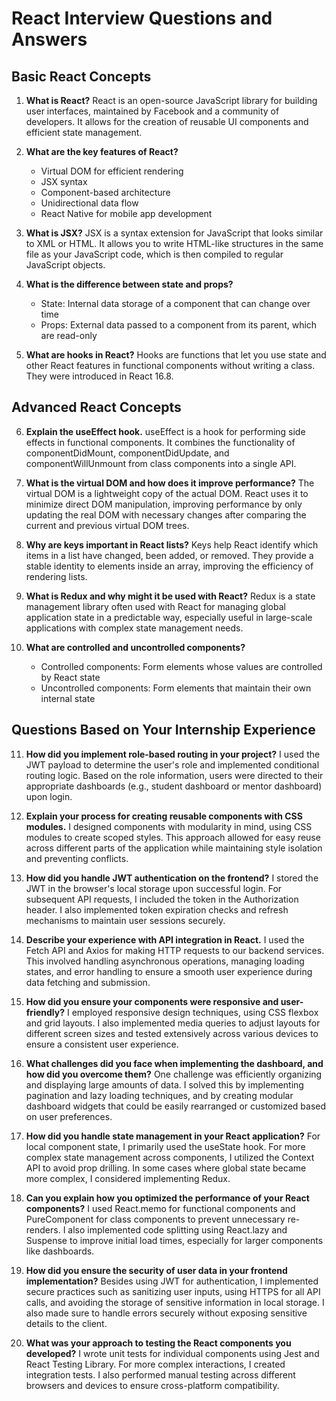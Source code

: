 # React Interview Questions and Answers

## Basic React Concepts

1. **What is React?**
   React is an open-source JavaScript library for building user interfaces, maintained by Facebook and a community of developers. It allows for the creation of reusable UI components and efficient state management.

2. **What are the key features of React?**
   - Virtual DOM for efficient rendering
   - JSX syntax
   - Component-based architecture
   - Unidirectional data flow
   - React Native for mobile app development

3. **What is JSX?**
   JSX is a syntax extension for JavaScript that looks similar to XML or HTML. It allows you to write HTML-like structures in the same file as your JavaScript code, which is then compiled to regular JavaScript objects.

4. **What is the difference between state and props?**
   - State: Internal data storage of a component that can change over time
   - Props: External data passed to a component from its parent, which are read-only

5. **What are hooks in React?**
   Hooks are functions that let you use state and other React features in functional components without writing a class. They were introduced in React 16.8.

## Advanced React Concepts

6. **Explain the useEffect hook.**
   useEffect is a hook for performing side effects in functional components. It combines the functionality of componentDidMount, componentDidUpdate, and componentWillUnmount from class components into a single API.

7. **What is the virtual DOM and how does it improve performance?**
   The virtual DOM is a lightweight copy of the actual DOM. React uses it to minimize direct DOM manipulation, improving performance by only updating the real DOM with necessary changes after comparing the current and previous virtual DOM trees.

8. **Why are keys important in React lists?**
   Keys help React identify which items in a list have changed, been added, or removed. They provide a stable identity to elements inside an array, improving the efficiency of rendering lists.

9. **What is Redux and why might it be used with React?**
   Redux is a state management library often used with React for managing global application state in a predictable way, especially useful in large-scale applications with complex state management needs.

10. **What are controlled and uncontrolled components?**
    - Controlled components: Form elements whose values are controlled by React state
    - Uncontrolled components: Form elements that maintain their own internal state

## Questions Based on Your Internship Experience

11. **How did you implement role-based routing in your project?**
    I used the JWT payload to determine the user's role and implemented conditional routing logic. Based on the role information, users were directed to their appropriate dashboards (e.g., student dashboard or mentor dashboard) upon login.

12. **Explain your process for creating reusable components with CSS modules.**
    I designed components with modularity in mind, using CSS modules to create scoped styles. This approach allowed for easy reuse across different parts of the application while maintaining style isolation and preventing conflicts.

13. **How did you handle JWT authentication on the frontend?**
    I stored the JWT in the browser's local storage upon successful login. For subsequent API requests, I included the token in the Authorization header. I also implemented token expiration checks and refresh mechanisms to maintain user sessions securely.

14. **Describe your experience with API integration in React.**
    I used the Fetch API and Axios for making HTTP requests to our backend services. This involved handling asynchronous operations, managing loading states, and error handling to ensure a smooth user experience during data fetching and submission.

15. **How did you ensure your components were responsive and user-friendly?**
    I employed responsive design techniques, using CSS flexbox and grid layouts. I also implemented media queries to adjust layouts for different screen sizes and tested extensively across various devices to ensure a consistent user experience.

16. **What challenges did you face when implementing the dashboard, and how did you overcome them?**
    One challenge was efficiently organizing and displaying large amounts of data. I solved this by implementing pagination and lazy loading techniques, and by creating modular dashboard widgets that could be easily rearranged or customized based on user preferences.

17. **How did you handle state management in your React application?**
    For local component state, I primarily used the useState hook. For more complex state management across components, I utilized the Context API to avoid prop drilling. In some cases where global state became more complex, I considered implementing Redux.

18. **Can you explain how you optimized the performance of your React components?**
    I used React.memo for functional components and PureComponent for class components to prevent unnecessary re-renders. I also implemented code splitting using React.lazy and Suspense to improve initial load times, especially for larger components like dashboards.

19. **How did you ensure the security of user data in your frontend implementation?**
    Besides using JWT for authentication, I implemented secure practices such as sanitizing user inputs, using HTTPS for all API calls, and avoiding the storage of sensitive information in local storage. I also made sure to handle errors securely without exposing sensitive details to the client.

20. **What was your approach to testing the React components you developed?**
    I wrote unit tests for individual components using Jest and React Testing Library. For more complex interactions, I created integration tests. I also performed manual testing across different browsers and devices to ensure cross-platform compatibility.
